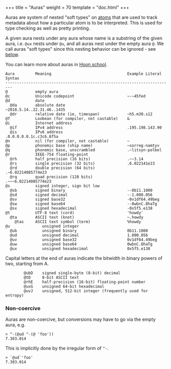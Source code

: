 +++
title = "Auras"
weight = 70
template = "doc.html"
+++

Auras are system of nested "soft types" on [atoms](@/docs/glossary/atom.md) that
are used to track metadata about how a particular atom is to be interpreted.
This is used for type checking as well as pretty printing.

A given aura nests under any aura whose name is a substring of the given aura,
i.e. `@ux` nests under `@u`, and all auras nest under the empty aura `@`. We
call auras "soft types" since this nesting behavior can be ignored - see
[below](#non-coercive).

You can learn more about auras in [Hoon school](@/docs/hoon/hoon-school/atoms-auras-and-simple-types.md).

```
Aura         Meaning                                 Example Literal Syntax
-------------------------------------------------------------------------
@            empty aura                             
@c           Unicode codepoint                       ~-~45fed
@d           date                                  
  @da        absolute date                           ~2018.5.14..22.31.46..1435
  @dr        relative date (ie, timespan)            ~h5.m30.s12
@f           Loobean (for compiler, not castable)    &
@i           Internet address
  @if        IPv4 address                            .195.198.143.90
  @is        IPv6 address                            .0.0.0.0.0.1c.c3c6.8f5a
@n           nil (for compiler, not castable)        ~
@p           phonemic base (ship name)               ~sorreg-namtyv
@q           phonemic base, unscrambled              .~litsyn-polbel
@r           IEEE-754 floating-point                
  @rh        half precision (16 bits)                .~~3.14
  @rs        single precision (32 bits)              .6.022141e23
  @rd        double precision (64 bits)              .~6.02214085774e23
  @rq        quad precision (128 bits)               .~~~6.02214085774e23
@s           signed integer, sign bit low          
  @sb        signed binary                           --0b11.1000
  @sd        signed decimal                          --1.000.056
  @sv        signed base32                           -0v1df64.49beg
  @sw        signed base64                           --0wbnC.8haTg
  @sx        signed hexadecimal                      -0x5f5.e138
@t           UTF-8 text (cord)                       'howdy'
  @ta        ASCII text (knot)                       ~.howdy
    @tas     ASCII text symbol (term)                %howdy
@u              unsigned integer                   
  @ub           unsigned binary                      0b11.1000
  @ud           unsigned decimal                     1.000.056
  @uv           unsigned base32                      0v1df64.49beg
  @uw           unsigned base64                      0wbnC.8haTg
  @ux           unsigned hexadecimal                 0x5f5.e138
```

Capital letters at the end of auras indicate the bitwidth in binary powers of
two, starting from A.

```
        @ubD    signed single-byte (8-bit) decimal
        @tD     8-bit ASCII text
        @rhE    half-precision (16-bit) floating-point number
        @uxG    unsigned 64-bit hexadecimal
        @uvJ    unsigned, 512-bit integer (frequently used for entropy)
```

### Non-coercive

Auras are non-coercive, but conversions may have to go via the empty aura, e.g.
```
> ^-(@ud ^-(@ 'foo'))
7.303.014
```
This is implicitly done by the irregular form of `^-`.
```
> `@ud`'foo'
7.303.014
```

